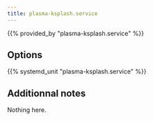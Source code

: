 ```yaml
---
title: plasma-ksplash.service
---
```


{{% provided_by "plasma-ksplash.service" %}}

## Options

{{% systemd_unit "plasma-ksplash.service" %}}

## Additionnal notes

Nothing here.